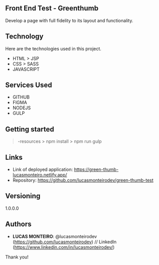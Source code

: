 ## Front End Test - Greenthumb
 
Develop a page with full fidelity to its layout and functionality.
 
## Technology 
 
Here are the technologies used in this project.
 
- HTML > JSP
- CSS > SASS
- JAVASCRIPT
 
## Services Used
 
- GITHUB
- FIGMA
- NODEJS
- GULP
 
## Getting started
 
> -resources
    > npm install
    > npm run gulp
 
## Links
 
  - Link of deployed application: https://green-thumb-lucasmonteiro.netlify.app/
  - Repository: https://github.com/lucasmonteirodev/green-thumb-test
 
## Versioning
 
1.0.0.0
 
## Authors
 
* **LUCAS MONTEIRO**: @lucasmonteirodev (https://github.com/lucasmonteirodev) // LinkedIn (https://www.linkedin.com/in/lucasmonteirodev/)
 
 
Thank you!
